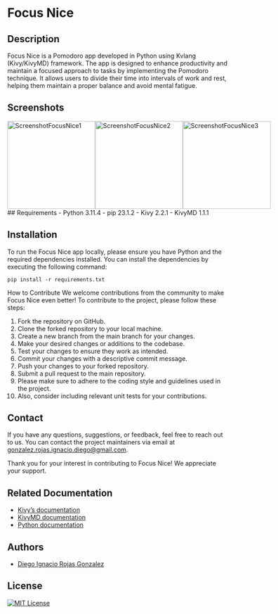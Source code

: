 # Focus Nice

## Description
Focus Nice is a Pomodoro app developed in Python using Kvlang (Kivy/KivyMD) framework. The app is designed to enhance productivity and maintain a focused approach to tasks by implementing the Pomodoro technique. It allows users to divide their time into intervals of work and rest, helping them maintain a proper balance and avoid mental fatigue.

## Screenshots

<div style="display: flex;">
  <img src="https://raw.githubusercontent.com/DiegoRojasGonzalez/DiegoRojasGonzalez.github.io/main/resources/img/Screenshot%20FocusNice-1.png" alt="ScreenshotFocusNice1" width="200" />
  <img src="https://raw.githubusercontent.com/DiegoRojasGonzalez/DiegoRojasGonzalez.github.io/main/resources/img/Screenshot%20FocusNice-2.png" alt="ScreenshotFocusNice2" width="200" />
  <img src="https://raw.githubusercontent.com/DiegoRojasGonzalez/DiegoRojasGonzalez.github.io/main/resources/img/Screenshot%20FocusNice-3.png" alt="ScreenshotFocusNice3" width="200" />
  
</div>
## Requirements
- Python 3.11.4 
- pip 23.1.2
- Kivy 2.2.1
- KivyMD 1.1.1

## Installation
To run the Focus Nice app locally, please ensure you have Python and the required dependencies installed. You can install the dependencies by executing the following command:

```shell
pip install -r requirements.txt
```
How to Contribute
We welcome contributions from the community to make Focus Nice even better! To contribute to the project, please follow these steps:

1. Fork the repository on GitHub.
2. Clone the forked repository to your local machine.
3. Create a new branch from the main branch for your changes.
4. Make your desired changes or additions to the codebase.
5. Test your changes to ensure they work as intended.
6. Commit your changes with a descriptive commit message.
7. Push your changes to your forked repository.
8. Submit a pull request to the main repository.
9. Please make sure to adhere to the coding style and guidelines used in the project.
10. Also, consider including relevant unit tests for your contributions.

## Contact
If you have any questions, suggestions, or feedback, feel free to reach out to us. You can contact the project maintainers via email at gonzalez.rojas.ignacio.diego@gmail.com.

Thank you for your interest in contributing to Focus Nice! We appreciate your support.



## Related Documentation

 - [Kivy’s documentation](https://kivy.org/doc/stable/)
 - [KivyMD documentation](https://kivymd.readthedocs.io/en/1.1.1/)
 - [Python documentation](https://docs.python.org/3/)


## Authors

- [Diego Ignacio Rojas Gonzalez](https://github.com/DiegoRojasGonzalez)

## License

[![MIT License](https://img.shields.io/badge/License-MIT-green.svg)](https://choosealicense.com/licenses/mit/)

